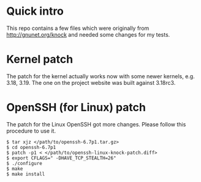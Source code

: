 
# Quick intro

This repo contains a few files which were originally from http://gnunet.org/knock and needed some changes for my tests.

# Kernel patch

The patch for the kernel actually works now with some newer kernels, e.g. 3.18, 3.19. The one on the project website was built against 3.18rc3.

# OpenSSH (for Linux) patch

The patch for the Linux OpenSSH got more changes. Please follow this procedure to use it.

```
$ tar xjz </path/to/openssh-6.7p1.tar.gz>
$ cd openssh-6.7p1
$ patch -p1 < </path/to/openssh-linux-knock-patch.diff>
$ export CFLAGS=" -DHAVE_TCP_STEALTH=26"
$ ./configure
$ make
$ make install 
```

